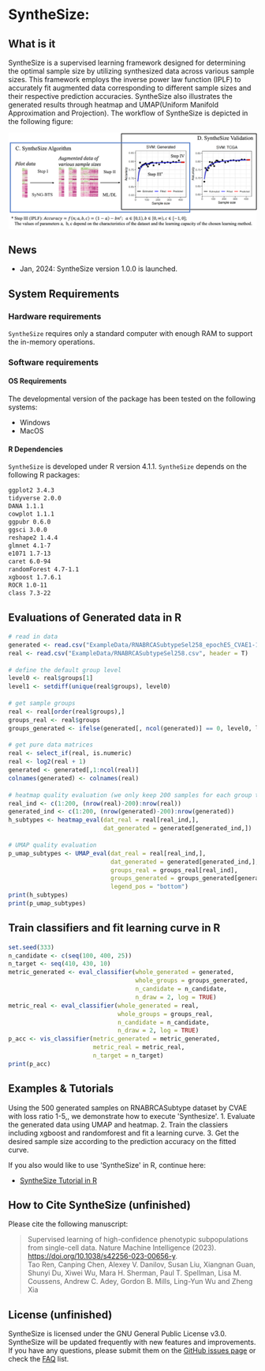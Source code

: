# SyntheSize: 

## What is it

SyntheSize is a supervised learning framework designed for determining the optimal sample size by utilizing synthesized data across various sample sizes. This framework employs the inverse power law function (IPLF) to accurately fit augmented data corresponding to different sample sizes and their respective prediction accuracies. SyntheSize also illustrates the generated results through heatmap and UMAP(Uniform Manifold Approximation and Projection). The workflow of SyntheSize is depicted in the following figure:

<p align="center">
  <img src="./pics/synthesize-workflow.jpg" width = "1000" alt="method" align=center />
</p>

## News 
* Jan, 2024: SyntheSize version 1.0.0 is launched.

## System Requirements
### Hardware requirements
`SyntheSize` requires only a standard computer with enough RAM to support the in-memory operations. 

### Software requirements
#### OS Requirements
The developmental version of the package has been tested on the following systems:
+ Windows
+ MacOS
 
  
#### R Dependencies
`SyntheSize` is developed under R version 4.1.1.
`SyntheSize` depends on the following R packages:

    ggplot2 3.4.3
    tidyverse 2.0.0 
    DANA 1.1.1
    cowplot 1.1.1 
    ggpubr 0.6.0
    ggsci 3.0.0
    reshape2 1.4.4
    glmnet 4.1-7
    e1071 1.7-13 
    caret 6.0-94
    randomForest 4.7-1.1
    xgboost 1.7.6.1
    ROCR 1.0-11
    class 7.3-22

## Evaluations of Generated data in R
```R
# read in data
generated <- read.csv("ExampleData/RNABRCASubtypeSel258_epochES_CVAE1-150_generated.csv", header = F)
real <- read.csv("ExampleData/RNABRCASubtypeSel258.csv", header = T)

# define the default group level
level0 <- real$groups[1]
level1 <- setdiff(unique(real$groups), level0)

# get sample groups
real <- real[order(real$groups),]
groups_real <- real$groups
groups_generated <- ifelse(generated[, ncol(generated)] == 0, level0, level1)

# get pure data matrices
real <- select_if(real, is.numeric)
real <- log2(real + 1)
generated <- generated[,1:ncol(real)]
colnames(generated) <- colnames(real)

# heatmap quality evaluation (we only keep 200 samples for each group to save runing time)
real_ind <- c(1:200, (nrow(real)-200):nrow(real))
generated_ind <- c(1:200, (nrow(generated)-200):nrow(generated))
h_subtypes <- heatmap_eval(dat_real = real[real_ind,],
                           dat_generated = generated[generated_ind,])

# UMAP quality evaluation
p_umap_subtypes <- UMAP_eval(dat_real = real[real_ind,],
                             dat_generated = generated[generated_ind,],
                             groups_real = groups_real[real_ind],
                             groups_generated = groups_generated[generated_ind],
                             legend_pos = "bottom")
print(h_subtypes)
print(p_umap_subtypes)
```

## Train classifiers and fit learning curve in R
```R
set.seed(333)
n_candidate <- c(seq(100, 400, 25))
n_target <- seq(410, 430, 10)
metric_generated <- eval_classifier(whole_generated = generated,
                                    whole_groups = groups_generated,
                                    n_candidate = n_candidate,
                                    n_draw = 2, log = TRUE)
metric_real <- eval_classifier(whole_generated = real, 
                               whole_groups = groups_real, 
                               n_candidate = n_candidate,
                               n_draw = 2, log = TRUE)
p_acc <- vis_classifier(metric_generated = metric_generated, 
                        metric_real = metric_real,
                        n_target = n_target)
print(p_acc)
```

## Examples & Tutorials
Using the 500 generated samples on RNABRCASubtype dataset by CVAE with loss ratio 1-5,, we demonstrate how to execute 'Synthesize'. 1. Evaluate the generated data using UMAP and heatmap. 2. Train the classiers including xgboost and randomforest and fit a learning curve. 3. Get the desired sample size according to the prediction accuracy on the fitted curve. <br>

If you also would like to use 'SyntheSize' in R, continue here:
+ [SyntheSize Tutorial in R](https://github.com/LXQin/SyntheSize/blob/main/SyntheSize/SyntheSizeExample.Rmd)


## How to Cite SyntheSize (unfinished)
Please cite the following manuscript:
>Supervised learning of high-confidence phenotypic subpopulations from single-cell data. Nature Machine Intelligence (2023). https://doi.org/10.1038/s42256-023-00656-y. <br>
Tao Ren, Canping Chen, Alexey V. Danilov, Susan Liu, Xiangnan Guan, Shunyi Du, Xiwei Wu, Mara H. Sherman, Paul T. Spellman, Lisa M. Coussens, Andrew C. Adey, Gordon B. Mills, Ling-Yun Wu and Zheng Xia


## License (unfinished)
SyntheSize is licensed under the GNU General Public License v3.0. <br>
SyntheSize will be updated frequently with new features and improvements. If you have any questions, please submit them on the [GitHub issues page](https://github.com/cliffren/PENCIL/issues) or check the [FAQ](https://cliffren.github.io/PENCIL/examples/FAQ/PENCIL_FAQ.html) list.


